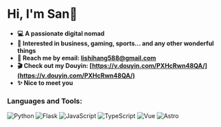 # **Hi, I'm San💙**

-   **💻 A passionate digital nomad**  
-   **💫 Interested in business, gaming, sports... and any other wonderful things**
-   **📧 Reach me by email: [lishihang588@gmail.com](mailto:lishihang588@gmail.com)**
-   **🎬 Check out my Douyin: [https://v.douyin.com/PXHcRwn48QA/](https://v.douyin.com/PXHcRwn48QA/)**
-   **✨ Nice to meet you**


### **Languages and Tools:**
![Python](https://img.shields.io/badge/Python-3776AB?style=for-the-badge&logo=python&logoColor=white)
![Flask](https://img.shields.io/badge/Flask-1ABC9C?style=for-the-badge&logo=flask&logoColor=white)
![JavaScript](https://img.shields.io/badge/JavaScript-F7DF1E?style=for-the-badge&logo=javascript&logoColor=black)
![TypeScript](https://img.shields.io/badge/TypeScript-3178C6?style=for-the-badge&logo=typescript&logoColor=white)
![Vue](https://img.shields.io/badge/Vue-4FC08D?style=for-the-badge&logo=vue.js&logoColor=white)
![Astro](https://img.shields.io/badge/Astro-FF5D01?style=for-the-badge&logo=astro&logoColor=white)
